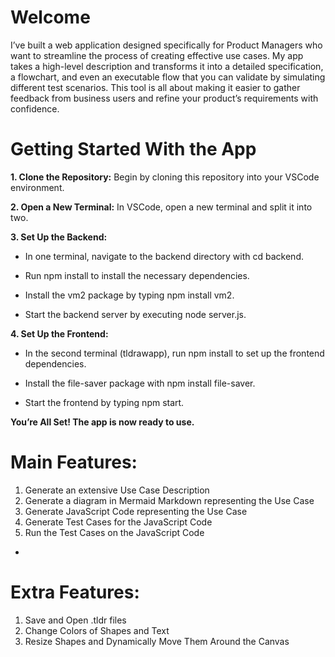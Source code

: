 # Welcome
I’ve built a web application designed specifically for Product Managers who want to streamline the process of creating effective use cases. My app takes a high-level description and transforms it into a detailed specification, a flowchart, and even an executable flow that you can validate by simulating different test scenarios. This tool is all about making it easier to gather feedback from business users and refine your product’s requirements with confidence.

# Getting Started With the App
**1. Clone the Repository:** Begin by cloning this repository into your VSCode environment.

**2. Open a New Terminal:** In VSCode, open a new terminal and split it into two.

**3. Set Up the Backend:**
- In one terminal, navigate to the backend directory with cd backend.
  
- Run npm install to install the necessary dependencies.
  
- Install the vm2 package by typing npm install vm2.
  
- Start the backend server by executing node server.js.
  
**4. Set Up the Frontend:**
- In the second terminal (tldrawapp), run npm install to set up the frontend dependencies.
  
- Install the file-saver package with npm install file-saver.
  
- Start the frontend by typing npm start.

**You’re All Set! The app is now ready to use.**

# Main Features:
1. Generate an extensive Use Case Description
2. Generate a diagram in Mermaid Markdown representing the Use Case
3. Generate JavaScript Code representing the Use Case
4. Generate Test Cases for the JavaScript Code
5. Run the Test Cases on the JavaScript Code
- 
# Extra Features:
1. Save and Open .tldr files
2. Change Colors of Shapes and Text
3. Resize Shapes and Dynamically Move Them Around the Canvas
